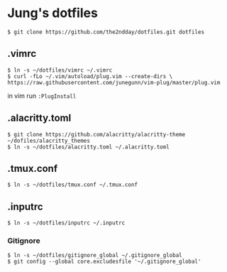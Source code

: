 # Jung's dotfiles

```
$ git clone https://github.com/the2ndday/dotfiles.git dotfiles
```

## .vimrc
```
$ ln -s ~/dotfiles/vimrc ~/.vimrc
$ curl -fLo ~/.vim/autoload/plug.vim --create-dirs \ https://raw.githubusercontent.com/junegunn/vim-plug/master/plug.vim
```
in vim run `:PlugInstall`


## .alacritty.toml
```
$ git clone https://github.com/alacritty/alacritty-theme ~/dofiles/alacritty_themes
$ ln -s ~/dotfiles/alacritty.toml ~/.alacritty.toml
```

## .tmux.conf
```
$ ln -s ~/dotfiles/tmux.conf ~/.tmux.conf
```

## .inputrc
```
$ ln -s ~/dotfiles/inputrc ~/.inputrc
```

### Gitignore
```
$ ln -s ~/dotfiles/gitignore_global ~/.gitignore_global
$ git config --global core.excludesfile '~/.gitignore_global'
```
